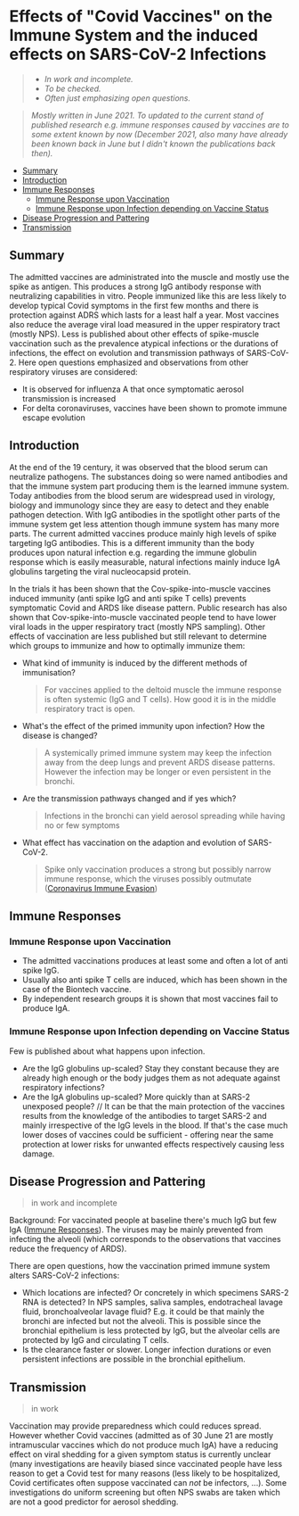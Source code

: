 # Effects of "Covid Vaccines" on the Immune System and the induced effects on SARS-CoV-2 Infections

> * *In work and incomplete.*
> * *To be checked.* 
> * *Often just emphasizing open questions.*

> *Mostly written in June 2021. To updated to the current stand of published research e.g. immune responses caused by vaccines are to some extent known by now (December 2021, also many have already been known back in June but I didn't known the publications back then).*

* [Summary](#summary)
* [Introduction](#introduction)
* [Immune Responses](#immune-responses)
	* [Immune Response upon Vaccination](#immune-response-upon-vaccination)
	* [Immune Response upon Infection depending on Vaccine Status](#immune-response-upon-infection-depending-on-vaccine-status)
* [Disease Progression and Pattering](#disease-progression-and-pattering)
* [Transmission](#transmission)



## Summary
The admitted vaccines are administrated into the muscle and mostly use the spike as antigen. This produces a strong IgG antibody response with neutralizing capabilities in vitro. People immunized like this are less likely to develop typical Covid symptoms in the first few months and there is protection against ADRS which lasts for a least half a year. Most vaccines also reduce the average viral load measured in the upper respiratory tract (mostly NPS). Less is published about other effects of spike-muscle vaccination such as the prevalence atypical infections or the durations of infections, the effect on evolution and transmission pathways of SARS-CoV-2. 
Here open questions emphasized and observations from other respiratory viruses are considered: 
* It is observed for influenza A that once symptomatic aerosol transmission is increased 
* For delta coronaviruses, vaccines have been shown to promote immune escape evolution



## Introduction
At the end of the 19 century, it was observed that the blood serum can neutralize pathogens. The substances doing so were named antibodies and that the immune system part producing them is the learned immune system. Today antibodies from the blood serum are widespread used in virology, biology and immunology since they are easy to detect and they enable pathogen detection. With IgG antibodies in the spotlight other parts of the immune system get less attention though immune system has many more parts. 
The current admitted vaccines produce mainly high levels of spike targeting IgG antibodies. This is a different immunity than the body produces upon natural infection e.g. regarding the immune globulin response which is easily measurable, natural infections mainly induce IgA globulins targeting the viral nucleocapsid protein.

In the trials it has been shown that the Cov-spike-into-muscle vaccines induced immunity (anti spike IgG and anti spike T cells) prevents symptomatic Covid and ARDS like disease pattern. Public research has also shown that Cov-spike-into-muscle vaccinated people tend to have lower viral loads in the upper respiratory tract (mostly NPS sampling). Other effects of vaccination are less published but still relevant to determine which groups to immunize and how to optimally immunize them:
* What kind of immunity is induced by the different methods of immunisation?
	> For vaccines applied to the deltoid muscle the immune response is often systemic (IgG and T cells). How good it is in the middle respiratory tract is open.
	
* What's the effect of the primed immunity upon infection? How the disease is changed?
	> A systemically primed immune system may keep the infection away from the deep lungs and prevent ARDS disease patterns. However the infection may be longer or even persistent in the bronchi.
	
* Are the transmission pathways changed and if yes which?
	> Infections in the bronchi can yield aerosol spreading while having no or few symptoms
	
* What effect has vaccination on the adaption and evolution of SARS-CoV-2.
	> Spike only vaccination produces a strong but possibly narrow immune response, which the viruses possibly outmutate ([Coronavirus Immune Evasion](../4_immunological/immune_evasion.md))



## Immune Responses

### Immune Response upon Vaccination
* The admitted vaccinations produces at least some and often a lot of anti spike IgG. 
* Usually also anti spike T cells are induced, which has been shown in the case of the Biontech vaccine. 
* By independent research groups it is shown that most vaccines fail to produce IgA. 

### Immune Response upon Infection depending on Vaccine Status
Few is published about what happens upon infection.
* Are the IgG globulins up-scaled? Stay they constant because they are already high enough or the body judges them as not adequate against respiratory infections?
* Are the IgA globulins up-scaled? More quickly than at SARS-2 unexposed people?  // It can be that the main protection of the vaccines results from the knowledge of the antibodies to target SARS-2 and mainly irrespective of the IgG levels in the blood. If that's the case much lower doses of vaccines could be sufficient - offering near the same protection at lower risks for unwanted effects respectively causing less damage.



## Disease Progression and Pattering

> in work and incomplete

Background: For vaccinated people at baseline there's much IgG but few IgA ([Immune Responses](#immune-responses)). The viruses may be mainly prevented from infecting the alveoli (which corresponds to the observations that vaccines reduce the frequency of ARDS).

There are open questions, how the vaccination primed immune system alters SARS-CoV-2 infections:
* Which locations are infected? Or concretely in which specimens SARS-2 RNA is detected? In NPS samples, saliva samples, endotracheal lavage fluid, bronchoalveolar lavage fluid? E.g. it could be that mainly the bronchi are infected but not the alveoli. This is possible since the bronchial epithelium is less protected by IgG, but the alveolar cells are protected by IgG and circulating T cells.
* Is the clearance faster or slower. Longer infection durations or even persistent infections are possible in the bronchial epithelium.



## Transmission
> in work

Vaccination may provide preparedness which could reduces spread. However whether Covid vaccines (admitted as of 30 June 21 are mostly intramuscular vaccines which do not produce much IgA) have a reducing effect on viral shedding for a given symptom status is currently unclear (many investigations are heavily biased since vaccinated people have less reason to get a Covid test for many reasons (less likely to be hospitalized, Covid certificates often suppose vaccinated can *not* be infectors, ...). Some investigations do uniform screening but often NPS swabs are taken which are not a good predictor for aerosol shedding.